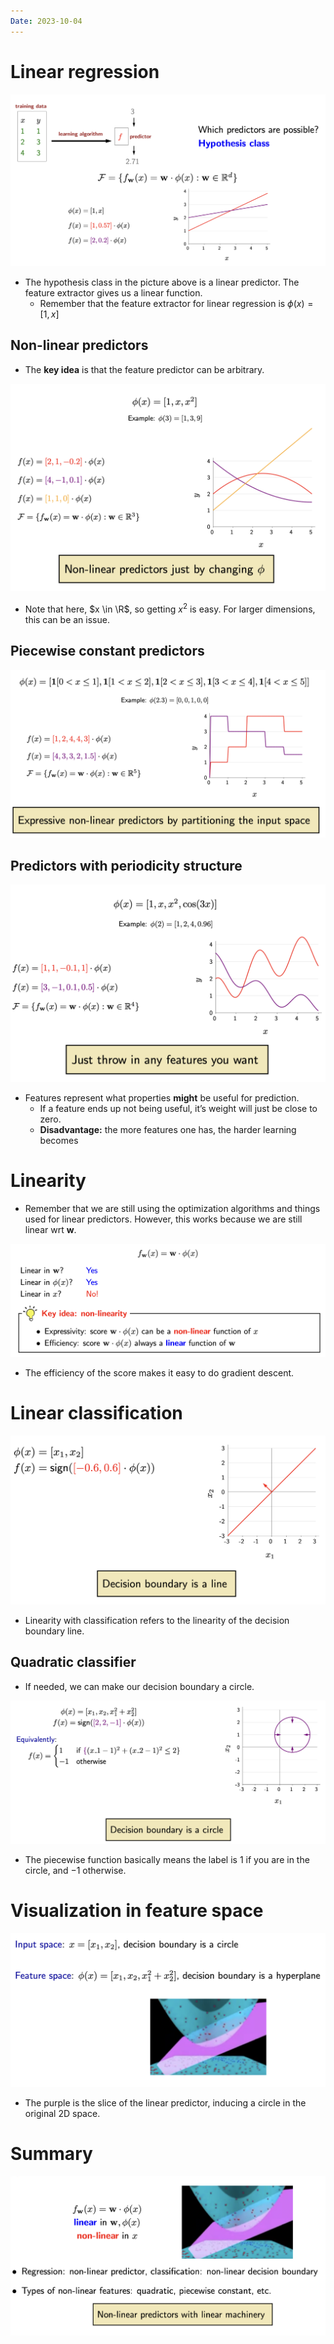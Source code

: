 ```yaml
---
Date: 2023-10-04
---
```

# Linear regression

![Untitled 101.png](attachments/Untitled%20101.png)

- The hypothesis class in the picture above is a linear predictor. The feature extractor gives us a linear function.
    - Remember that the feature extractor for linear regression is $\phi(x) = [1, x]$﻿

## Non-linear predictors

- The **key idea** is that the feature predictor can be arbitrary.

![Untitled 1 68.png](attachments/Untitled%201%2068.png)

- Note that here, $x \in \R$﻿, so getting $x^2$﻿ is easy. For larger dimensions, this can be an issue.

## Piecewise constant predictors

![Untitled 2 68.png](attachments/Untitled%202%2068.png)

## Predictors with periodicity structure

![Untitled 3 68.png](attachments/Untitled%203%2068.png)

- Features represent what properties **might** be useful for prediction.
    - If a feature ends up not being useful, it’s weight will just be close to zero.
    - **Disadvantage:** the more features one has, the harder learning becomes

# Linearity

- Remember that we are still using the optimization algorithms and things used for linear predictors. However, this works because we are still linear wrt $\mathbf w$﻿.

![Untitled 4 65.png](attachments/Untitled%204%2065.png)

- The efficiency of the score makes it easy to do gradient descent.

# Linear classification

![Untitled 5 65.png](attachments/Untitled%205%2065.png)

- Linearity with classification refers to the linearity of the decision boundary line.

## Quadratic classifier

- If needed, we can make our decision boundary a circle.

![Untitled 6 64.png](attachments/Untitled%206%2064.png)

- The piecewise function basically means the label is $1$﻿ if you are in the circle, and $-1$﻿ otherwise.

# Visualization in feature space

![Untitled 7 63.png](attachments/Untitled%207%2063.png)

- The purple is the slice of the linear predictor, inducing a circle in the original 2D space.

# Summary

![Untitled 8 60.png](attachments/Untitled%208%2060.png)